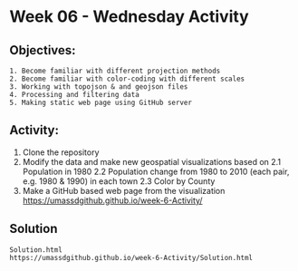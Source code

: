 # Week 06 - Wednesday Activity

## Objectives: 
    1. Become familiar with different projection methods
    2. Become familiar with color-coding with different scales
    3. Working with topojson & and geojson files
    4. Processing and filtering data
    5. Making static web page using GitHub server

## Activity:
  1. Clone the repository
  2. Modify the data and make new geospatial visualizations based on
    2.1 Population in 1980
    2.2 Population change from 1980 to 2010 (each pair, e.g. 1980 & 1990) in each town
    2.3 Color by County
  3. Make a GitHub based web page from the visualization
  https://umassdgithub.github.io/week-6-Activity/
  
## Solution
    Solution.html
    https://umassdgithub.github.io/week-6-Activity/Solution.html
